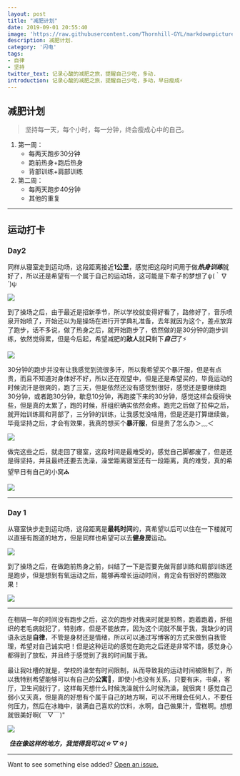 ```yaml
---
layout: post
title: "减肥计划"
date: 2019-09-01 20:55:40
image: 'https://raw.githubusercontent.com/Thornhill-GYL/markdownpicture/master/SPORT.jpg'
description: 减肥计划.
category: '闪电'
tags:
- 自律
- 坚持
twitter_text: 记录心酸的减肥之旅，提醒自己少吃，多动.
introduction: 记录心酸的减肥之旅，提醒自己少吃，多动，早日瘦成⚡
---
```


## 减肥计划

>坚持每一天，每个小时，每一分钟，终会瘦成心中的自己。

1. 第一周：
   - 每两天跑步30分钟
   - 跑前热身+跑后热身
   - 背部训练+肩部训练
2. 第二周：
   - 每两天跑步40分钟
   - 其他的重复

-----



## 运动打卡

### Day2

同样从寝室走到运动场，这段距离接近**1公里**，感觉把这段时间用于做***热身训练***就好了，所以还是希望有一个属于自己的运动场，这可能是下辈子的梦想了ψ(｀∇´)ψ

![](https://raw.githubusercontent.com/Thornhill-GYL/markdownpicture/master/day2walk.JPG)

到了操场之后，由于最近是招新季节，所以学校就变得好看了，路修好了，音乐喷泉开始喷了，开始还以为是操场在进行开学典礼准备，去年就因为这个，差点放弃了跑步，话不多说，做了热身之后，就开始跑步了，依然做的是30分钟的跑步训练，依然觉得累，但是今后起，希望减肥的**敌人**就**只**剩下***自己***了⚡

![](https://raw.githubusercontent.com/Thornhill-GYL/markdownpicture/master/day2run.JPG)

30分钟的跑步并没有让我感觉到流很多汗，所以我希望买个暴汗服，但是有点贵，而且不知道对身体好不好，所以还在观望中，但是还是希望买的，毕竟运动的时候流汗是很爽的，跑了三天，但是依然还没有感觉到很好，感觉还是要继续跑30分钟，或者跑30分钟，歇息10分钟，再跑接下来的30分钟，感觉这样会瘦得快些，但是真的太累了，跑的时候，肝组织确实依然会疼。跑完之后做了拉伸之后，就开始训练肩和背部了，三分钟的训练，让我感觉没啥用，但是还是打算继续做，毕竟坚持之后，才会有效果，我真的想买个**暴汗服**，但是贵了怎么办＞﹏＜

![](https://raw.githubusercontent.com/Thornhill-GYL/markdownpicture/master/day2exercise.PNG)

做完这些之后，就走回了寝室，这段时间是最难受的，感觉自己脚都废了，但是还是得坚持，并且最终还要去洗澡，澡堂距离寝室还有一段距离，真的难受，真的希望早日有自己的小窝⛪

![](https://raw.githubusercontent.com/Thornhill-GYL/markdownpicture/master/day2back.JPG)

---



### Day 1

​       从寝室快步走到运动场，这段距离是**最耗时间**的，真希望以后可以住在一下楼就可以直接有跑道的地方，但是同样也希望可以去**健身房**运动。

![](https://raw.githubusercontent.com/Thornhill-GYL/markdownpicture/master/%E8%BF%90%E5%8A%A81.JPG)

​        到了操场之后，在做跑前热身之前，纠结了一下是否要先做背部训练和肩部训练还是跑步，但是想到有氧运动之后，能够再增长运动时间，肯定会有很好的燃脂效果！

![](https://raw.githubusercontent.com/Thornhill-GYL/markdownpicture/master/%E8%BF%90%E5%8A%A82.JPG)

-------

​       在相隔一年的时间没有跑步之后，这次的跑步对我来时就是煎熬，跑着跑着，肝组织的老毛病就犯了，特别疼，但是不能放弃，因为这个词就不属于我，我缺少的词语永远是**自律**，不管是身材还是情绪，所以可以通过写博客的方式来做到自我管理，希望对自己诚实吧！但是这种运动的感觉在跑完之后还是非常不错，感觉身心都得到了放松，并且终于感觉到了我的时间属于我。

​        最让我吐槽的就是，学校的澡堂有时间限制，从而导致我的运动时间被限制了，所以我特别希望能够可以有自己的**公寓**🏡，即使小也没有关系，只要有床，书桌，客厅，卫生间就行了，这样每天想什么时候洗澡就什么时候洗澡，就很爽！感觉自己弱小又天真，但是真的好想有个属于自己的地方啊，可以不用理会任何人，不要任何压力，然后在冰箱中，装满自己喜欢的饮料，水啊，自己做果汁，雪糕啊。想想就很美好啊(￣▽￣)"

![](https://raw.githubusercontent.com/Thornhill-GYL/markdownpicture/master/apart.jpg)



​     ***住在像这样的地方，我觉得我可以(☆▽☆)***



-----

Want to see something else added? <a href="https://github.com/poole/poole/issues/new">Open an issue.</a>










